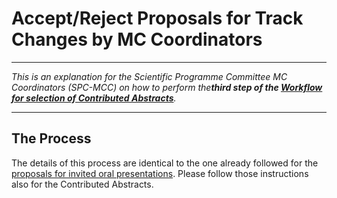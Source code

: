# Accept/Reject Proposals for Track Changes by MC Coordinators

---

*This is an explanation for the Scientific Programme Committee MC Coordinators (SPC-MCC) on how to perform the**third step of the [Workflow for selection of Contributed Abstracts](intro.md#normal-ipac-workflow)**.*

---

## The Process

The details of this process are identical to the one already followed for the [proposals for invited oral presentations](../InvitedOrals/MCCtrackreview.md). Please follow those instructions also for the Contributed Abstracts.
